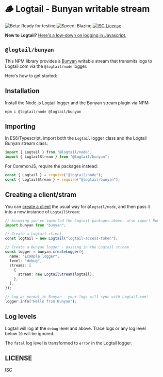 # 🪵 Logtail - Bunyan writable stream

![Beta: Ready for testing](https://img.shields.io/badge/early_release-beta-green.svg)
![Speed: Blazing](https://img.shields.io/badge/speed-blazing%20%F0%9F%94%A5-brightgreen.svg)
[![ISC License](https://img.shields.io/badge/license-ISC-ff69b4.svg)](LICENSE.md)

**New to Logtail?** [Here's a low-down on logging in Javascript.](https://github.com/logtail/logtail-js)

## `@logtail/bunyan`

This NPM library provides a [Bunyan](https://github.com/trentm/node-bunyan) writable stream that transmits logs to Logtail.com via the `@logtail/node` logger.

Here's how to get started:

## Installation

Install the Node.js Logtail logger and the Bunyan stream plugin via NPM:

```
npm i @logtail/node @logtail/bunyan
```

## Importing

In ES6/Typescript, import both the `Logtail` logger class and the Logtail Bunyan stream class:

```typescript
import { Logtail } from "@logtail/node";
import { LogtailStream } from "@logtail/bunyan";
```

For CommonJS, require the packages instead:

```js
const { Logtail } = require("@logtail/node");
const { LogtailStream } = require("@logtail/bunyan");
```

## Creating a client/stram

You can [create a client](https://github.com/logtail/logtail-js/tree/master/packages/node#creating-a-client) the usual way for `@logtail/node`, and then pass it into a new instance of `LogtailStream`:

```typescript
// Assuming you've imported the Logtail packages above, also import Bunyan...
import bunyan from "bunyan";

// Create a Logtail client
const logtail = new Logtail("logtail-access-token");

// Create a Bunyan logger - passing in the Logtail stream
const logger = bunyan.createLogger({
  name: "Example logger",
  level: "debug",
  streams: [
    {
      stream: new LogtailStream(logtail),
    },
  ],
});

// Log as normal in Bunyan - your logs will sync with Logtail.com!
logger.info("Hello from Bunyan");
```

## Log levels

Logtail will log at the `debug` level and above. Trace logs or any log level below `20` will be ignored.

The `fatal` log level is transformed to `error` in the Logtail logger.

## LICENSE

[ISC](LICENSE.md)
